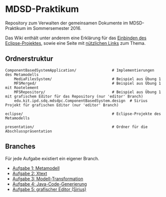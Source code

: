 # MDSD-Praktikum

Repository zum Verwalten der gemeinsamen Dokumente im MDSD-Praktikum im Sommersemester 2016.

Das Wiki enthält unter anderem eine Erklärung für das [Einbinden des Eclipse-Projektes](https://github.com/uwecl/MDSD-Praktikum/wiki/Eclipse), sowie eine Seite mit [nützlichen Links](https://github.com/uwecl/MDSD-Praktikum/wiki/N%C3%BCtzliche-Links) zum Thema.


## Ordnerstruktur
	ComponentBasedSystemApplication/				# Implementierungen des Metamodells
		MediaFilesSystem/							# Beispiel aus Übung 1
		MFSMerged/									# Beispiel aus Übung 1 mit Rootelement
		MFSRepository/								# Beispiel aus Übung 1 mit grafischem Editor für das Repository (nur 'editor' Branch)
		edu.kit.ipd.sdq.mdsdpc.ComponentBasedSystem.design 	# Sirius Projekt für grafischen Editor (nur 'editor' Branch)
		
	eclipse/										# Eclipse-Projekte des Metamodells
	
	presentation/									# Ordner für die Abschlusspräsentation


## Branches
Für jede Aufgabe existiert ein eigener Branch.

+ [Aufgabe 1: Metamodell](https://github.com/uwecl/MDSD-Praktikum)
+ [Aufgabe 2: Xtext](https://github.com/uwecl/MDSD-Praktikum/tree/xtext)
+ [Aufgabe 3: Modell-Transformation](https://github.com/uwecl/MDSD-Praktikum/tree/modelTransformationQVTo)
+ [Aufgabe 4: Java-Code-Generierung](https://github.com/uwecl/MDSD-Praktikum/tree/codeGenerator)
+ [Aufgabe 5: grafischer Editor (Sirius)](https://github.com/uwecl/MDSD-Praktikum/tree/editor)
